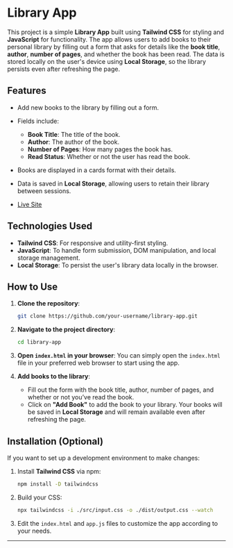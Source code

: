 # Library App

This project is a simple **Library App** built using **Tailwind CSS** for styling and **JavaScript** for functionality. The app allows users to add books to their personal library by filling out a form that asks for details like the **book title**, **author**, **number of pages**, and whether the book has been read. The data is stored locally on the user's device using **Local Storage**, so the library persists even after refreshing the page.

## Features

- Add new books to the library by filling out a form.
- Fields include:
  - **Book Title**: The title of the book.
  - **Author**: The author of the book.
  - **Number of Pages**: How many pages the book has.
  - **Read Status**: Whether or not the user has read the book.
- Books are displayed in a cards format with their details.
- Data is saved in **Local Storage**, allowing users to retain their library between sessions.

- [Live Site](https://rh0se.github.io/Library-App/)

## Technologies Used

- **Tailwind CSS**: For responsive and utility-first styling.
- **JavaScript**: To handle form submission, DOM manipulation, and local storage management.
- **Local Storage**: To persist the user's library data locally in the browser.

## How to Use

1. **Clone the repository**:
    ```bash
    git clone https://github.com/your-username/library-app.git
    ```

2. **Navigate to the project directory**:
    ```bash
    cd library-app
    ```

3. **Open `index.html` in your browser**:
    You can simply open the `index.html` file in your preferred web browser to start using the app.

4. **Add books to the library**:
    - Fill out the form with the book title, author, number of pages, and whether or not you’ve read the book.
    - Click on **"Add Book"** to add the book to your library. Your books will be saved in **Local Storage** and will remain available even after refreshing the page.

## Installation (Optional)

If you want to set up a development environment to make changes:

1. Install **Tailwind CSS** via npm:
    ```bash
    npm install -D tailwindcss
    ```

2. Build your CSS:
    ```bash
    npx tailwindcss -i ./src/input.css -o ./dist/output.css --watch
    ```

3. Edit the `index.html` and `app.js` files to customize the app according to your needs.


---

